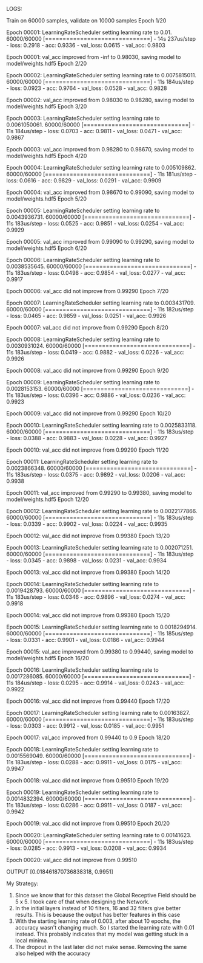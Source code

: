 LOGS:

Train on 60000 samples, validate on 10000 samples
Epoch 1/20

Epoch 00001: LearningRateScheduler setting learning rate to 0.01.
60000/60000 [==============================] - 14s 237us/step - loss: 0.2918 -
acc: 0.9336 - val_loss: 0.0615 - val_acc: 0.9803

Epoch 00001: val_acc improved from -inf to 0.98030, saving model to
model/weights.hdf5
Epoch 2/20

Epoch 00002: LearningRateScheduler setting learning rate to 0.0075815011.
60000/60000 [==============================] - 11s 184us/step - loss: 0.0923 -
acc: 0.9764 - val_loss: 0.0528 - val_acc: 0.9828

Epoch 00002: val_acc improved from 0.98030 to 0.98280, saving model to
model/weights.hdf5
Epoch 3/20

Epoch 00003: LearningRateScheduler setting learning rate to 0.0061050061.
60000/60000 [==============================] - 11s 184us/step - loss: 0.0703 -
acc: 0.9811 - val_loss: 0.0471 - val_acc: 0.9867

Epoch 00003: val_acc improved from 0.98280 to 0.98670, saving model to
model/weights.hdf5
Epoch 4/20

Epoch 00004: LearningRateScheduler setting learning rate to 0.005109862.
60000/60000 [==============================] - 11s 181us/step - loss: 0.0616 -
acc: 0.9829 - val_loss: 0.0291 - val_acc: 0.9909

Epoch 00004: val_acc improved from 0.98670 to 0.99090, saving model to
model/weights.hdf5
Epoch 5/20

Epoch 00005: LearningRateScheduler setting learning rate to 0.0043936731.
60000/60000 [==============================] - 11s 183us/step - loss: 0.0525 -
acc: 0.9851 - val_loss: 0.0254 - val_acc: 0.9929

Epoch 00005: val_acc improved from 0.99090 to 0.99290, saving model to
model/weights.hdf5
Epoch 6/20

Epoch 00006: LearningRateScheduler setting learning rate to 0.0038535645.
60000/60000 [==============================] - 11s 183us/step - loss: 0.0498 -
acc: 0.9854 - val_loss: 0.0277 - val_acc: 0.9917

Epoch 00006: val_acc did not improve from 0.99290
Epoch 7/20

Epoch 00007: LearningRateScheduler setting learning rate to 0.003431709.
60000/60000 [==============================] - 11s 182us/step - loss: 0.0465 -
acc: 0.9859 - val_loss: 0.0251 - val_acc: 0.9926

Epoch 00007: val_acc did not improve from 0.99290
Epoch 8/20

Epoch 00008: LearningRateScheduler setting learning rate to 0.0030931024.
60000/60000 [==============================] - 11s 183us/step - loss: 0.0419 -
acc: 0.9882 - val_loss: 0.0226 - val_acc: 0.9926

Epoch 00008: val_acc did not improve from 0.99290
Epoch 9/20

Epoch 00009: LearningRateScheduler setting learning rate to 0.0028153153.
60000/60000 [==============================] - 11s 183us/step - loss: 0.0396 -
acc: 0.9886 - val_loss: 0.0236 - val_acc: 0.9923

Epoch 00009: val_acc did not improve from 0.99290
Epoch 10/20

Epoch 00010: LearningRateScheduler setting learning rate to 0.0025833118.
60000/60000 [==============================] - 11s 183us/step - loss: 0.0388 -
acc: 0.9883 - val_loss: 0.0228 - val_acc: 0.9927

Epoch 00010: val_acc did not improve from 0.99290
Epoch 11/20

Epoch 00011: LearningRateScheduler setting learning rate to 0.0023866348.
60000/60000 [==============================] - 11s 183us/step - loss: 0.0375 -
acc: 0.9892 - val_loss: 0.0206 - val_acc: 0.9938

Epoch 00011: val_acc improved from 0.99290 to 0.99380, saving model to
model/weights.hdf5
Epoch 12/20

Epoch 00012: LearningRateScheduler setting learning rate to 0.0022177866.
60000/60000 [==============================] - 11s 183us/step - loss: 0.0339 -
acc: 0.9902 - val_loss: 0.0224 - val_acc: 0.9935

Epoch 00012: val_acc did not improve from 0.99380
Epoch 13/20

Epoch 00013: LearningRateScheduler setting learning rate to 0.002071251.
60000/60000 [==============================] - 11s 183us/step - loss: 0.0345 -
acc: 0.9898 - val_loss: 0.0231 - val_acc: 0.9934

Epoch 00013: val_acc did not improve from 0.99380
Epoch 14/20

Epoch 00014: LearningRateScheduler setting learning rate to 0.0019428793.
60000/60000 [==============================] - 11s 183us/step - loss: 0.0346 -
acc: 0.9896 - val_loss: 0.0274 - val_acc: 0.9918

Epoch 00014: val_acc did not improve from 0.99380
Epoch 15/20

Epoch 00015: LearningRateScheduler setting learning rate to 0.0018294914.
60000/60000 [==============================] - 11s 185us/step - loss: 0.0331 -
acc: 0.9901 - val_loss: 0.0186 - val_acc: 0.9944

Epoch 00015: val_acc improved from 0.99380 to 0.99440, saving model to
model/weights.hdf5
Epoch 16/20

Epoch 00016: LearningRateScheduler setting learning rate to 0.0017286085.
60000/60000 [==============================] - 11s 184us/step - loss: 0.0295 -
acc: 0.9914 - val_loss: 0.0243 - val_acc: 0.9922

Epoch 00016: val_acc did not improve from 0.99440
Epoch 17/20

Epoch 00017: LearningRateScheduler setting learning rate to 0.00163827.
60000/60000 [==============================] - 11s 183us/step - loss: 0.0303 -
acc: 0.9912 - val_loss: 0.0185 - val_acc: 0.9951

Epoch 00017: val_acc improved from 0.99440 to 0.9
Epoch 18/20

Epoch 00018: LearningRateScheduler setting learning rate to 0.0015569049.
60000/60000 [==============================] - 11s 183us/step - loss: 0.0288 -
acc: 0.9911 - val_loss: 0.0175 - val_acc: 0.9947

Epoch 00018: val_acc did not improve from 0.99510
Epoch 19/20

Epoch 00019: LearningRateScheduler setting learning rate to 0.0014832394.
60000/60000 [==============================] - 11s 183us/step - loss: 0.0286 -
acc: 0.9911 - val_loss: 0.0187 - val_acc: 0.9942

Epoch 00019: val_acc did not improve from 0.99510
Epoch 20/20

Epoch 00020: LearningRateScheduler setting learning rate to 0.00141623.
60000/60000 [==============================] - 11s 183us/step - loss: 0.0285 -
acc: 0.9913 - val_loss: 0.0208 - val_acc: 0.9934

Epoch 00020: val_acc did not improve from 0.99510

OUTPUT
[0.018461870736838318, 0.9951]

My Strategy:
1. Since we know that for this dataset the Global Receptive Field should be 5
   x 5. I took care of that when designing the Network.
2. In the initial layers instead of 10 filters, 16 and 32 filters give better
   results. This is because the output has better features in this case
3. With the starting learning rate of 0.003, after about 10 epochs, the
   accuracy wasn't changing much. So I started the learning rate with 0.01 instead.
   This probably indicates that my model was getting stuck in a local minima.
4. The dropout in the last later did not make sense. Removing the same also
   helped with the accuracy

